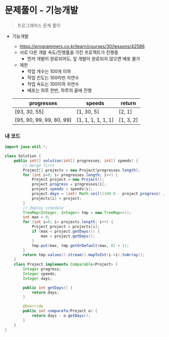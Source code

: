# 문제풀이 - 기능개발
> 프로그래머스 문제 풀이
* 기능개발
  * https://programmers.co.kr/learn/courses/30/lessons/42586
  * 서로 다른 개발 속도/진행률을 가진 프로젝트가 진행중
    * 먼저 개발이 완료되어도, 앞 개발이 완료되지 않으면 배포 불가
  * 제한
    * 작업 개수는 100개 이하
    * 작업 진도는 100미만 자연수 
    * 작업 속도는 100이하 자연수
    * 배포는 하루 한번, 하루의 끝에 진행

  |progresses| speeds |return|
  |---|--------|----|
  | [93, 30, 55]	| [1, 30, 5]|[2, 1]|
  |[95, 90, 99, 99, 80, 99]| [1, 1, 1, 1, 1, 1]|[1, 3, 2]|

### 내 코드
```java
import java.util.*;

class Solution {
    public int[] solution(int[] progresses, int[] speeds) {
        // merge first
        Project[] projects = new Project[progresses.length];
        for (int i=0; i< progresses.length; i++) {
            Project project = new Project();
            project.progress = progresses[i];
            project.speeds = speeds[i];
            project.days = (int) Math.ceil((100.0 - project.progress) / project.speeds);
            projects[i] = project;
        }
        // deploy schedule
        TreeMap<Integer, Integer> tmp = new TreeMap<>();
        int max = 0;
        for (int i=0; i< projects.length; i++) {
            Project project = projects[i];
            if (max < project.getDays()) {
                max = project.getDays();
            }
            tmp.put(max, tmp.getOrDefault(max, 0) + 1);
        }
        return tmp.values().stream().mapToInt(i->i).toArray();
    }
    class Project implements Comparable<Project> {
        Integer progress;
        Integer speeds;
        Integer days;

        public int getDays() {
            return days;
        }

        @Override
        public int compareTo(Project o) {
            return days - o.getDays();
        }
    }
}
```